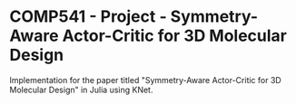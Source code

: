 # COMP541 - Project - Symmetry-Aware Actor-Critic for 3D Molecular Design 
Implementation for the paper titled "Symmetry-Aware Actor-Critic for 3D Molecular Design" in Julia using KNet.
